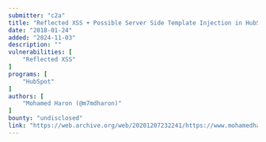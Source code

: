 ```yaml
---
submitter: "c2a"
title: "Reflected XSS + Possible Server Side Template Injection in HubSpot CMS ( All Websites Uses HubSpot was affected )"
date: "2018-01-24"
added: "2024-11-03"
description: ""
vulnerabilities: [
    "Reflected XSS"
]
programs: [
    "HubSpot"
]
authors: [
    "Mohamed Haron (@m7mdharon)"
]
bounty: "undisclosed"
link: "https://web.archive.org/web/20201207232241/https://www.mohamedharon.com/2018/01/reflected-xss-possible-server-side.html"
---
```




